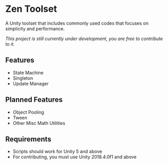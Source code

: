 # Zen Toolset
A Unity toolset that includes commonly used codes that focuses on simplicity and performance.

*This project is still currently under development, you are free to contribute to it.*

## Features
- State Machine
- Singleton
- Update Manager

## Planned Features
- Object Pooling
- Tween
- Other Misc Math Utilities

## Requirements
- Scripts should work for Unity 5 and above
- For contributing, you must use Unity 2018.4.0f1 and above